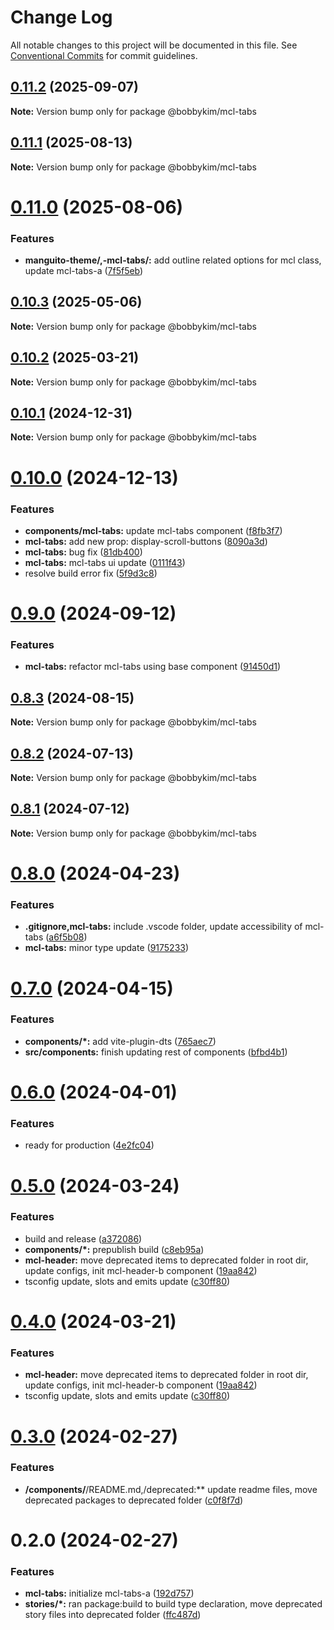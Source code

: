 # Change Log

All notable changes to this project will be documented in this file.
See [Conventional Commits](https://conventionalcommits.org) for commit guidelines.

## [0.11.2](https://github.com/bobbykim89/manguito-component-library/compare/@bobbykim/mcl-tabs@0.11.1...@bobbykim/mcl-tabs@0.11.2) (2025-09-07)

**Note:** Version bump only for package @bobbykim/mcl-tabs

## [0.11.1](https://github.com/bobbykim89/manguito-component-library/compare/@bobbykim/mcl-tabs@0.11.0...@bobbykim/mcl-tabs@0.11.1) (2025-08-13)

**Note:** Version bump only for package @bobbykim/mcl-tabs

# [0.11.0](https://github.com/bobbykim89/manguito-component-library/compare/@bobbykim/mcl-tabs@0.10.3...@bobbykim/mcl-tabs@0.11.0) (2025-08-06)

### Features

- **manguito-theme/,-mcl-tabs/:** add outline related options for mcl class, update mcl-tabs-a ([7f5f5eb](https://github.com/bobbykim89/manguito-component-library/commit/7f5f5eb32ea34105408ac6ce31c7bed690d99afb))

## [0.10.3](https://github.com/bobbykim89/manguito-component-library/compare/@bobbykim/mcl-tabs@0.10.2...@bobbykim/mcl-tabs@0.10.3) (2025-05-06)

**Note:** Version bump only for package @bobbykim/mcl-tabs

## [0.10.2](https://github.com/bobbykim89/manguito-component-library/compare/@bobbykim/mcl-tabs@0.10.1...@bobbykim/mcl-tabs@0.10.2) (2025-03-21)

**Note:** Version bump only for package @bobbykim/mcl-tabs

## [0.10.1](https://github.com/bobbykim89/manguito-component-library/compare/@bobbykim/mcl-tabs@0.10.0...@bobbykim/mcl-tabs@0.10.1) (2024-12-31)

**Note:** Version bump only for package @bobbykim/mcl-tabs

# [0.10.0](https://github.com/bobbykim89/manguito-component-library/compare/@bobbykim/mcl-tabs@0.9.0...@bobbykim/mcl-tabs@0.10.0) (2024-12-13)

### Features

- **components/mcl-tabs:** update mcl-tabs component ([f8fb3f7](https://github.com/bobbykim89/manguito-component-library/commit/f8fb3f79efd19e9d9acf1aa3bbac71fca552fc03))
- **mcl-tabs:** add new prop: display-scroll-buttons ([8090a3d](https://github.com/bobbykim89/manguito-component-library/commit/8090a3d67401eda69e0ad18bf3e5fca14b38bd75))
- **mcl-tabs:** bug fix ([81db400](https://github.com/bobbykim89/manguito-component-library/commit/81db4001d5e99e57d1c3cd0cf5026fd69f73923e))
- **mcl-tabs:** mcl-tabs ui update ([0111f43](https://github.com/bobbykim89/manguito-component-library/commit/0111f43dfbea0865fc3037ca36e58d91a717376d))
- resolve build error fix ([5f9d3c8](https://github.com/bobbykim89/manguito-component-library/commit/5f9d3c83bb82404ff09795e847e62e2a6c49df27))

# [0.9.0](https://github.com/bobbykim89/manguito-component-library/compare/@bobbykim/mcl-tabs@0.8.3...@bobbykim/mcl-tabs@0.9.0) (2024-09-12)

### Features

- **mcl-tabs:** refactor mcl-tabs using base component ([91450d1](https://github.com/bobbykim89/manguito-component-library/commit/91450d11141f389a3ad0a178656cb5a64f0c2fb1))

## [0.8.3](https://github.com/bobbykim89/manguito-component-library/compare/@bobbykim/mcl-tabs@0.8.2...@bobbykim/mcl-tabs@0.8.3) (2024-08-15)

**Note:** Version bump only for package @bobbykim/mcl-tabs

## [0.8.2](https://github.com/bobbykim89/manguito-component-library/compare/@bobbykim/mcl-tabs@0.8.1...@bobbykim/mcl-tabs@0.8.2) (2024-07-13)

**Note:** Version bump only for package @bobbykim/mcl-tabs

## [0.8.1](https://github.com/bobbykim89/manguito-component-library/compare/@bobbykim/mcl-tabs@0.8.0...@bobbykim/mcl-tabs@0.8.1) (2024-07-12)

**Note:** Version bump only for package @bobbykim/mcl-tabs

# [0.8.0](https://github.com/bobbykim89/manguito-component-library/compare/@bobbykim/mcl-tabs@0.7.0...@bobbykim/mcl-tabs@0.8.0) (2024-04-23)

### Features

- **.gitignore,mcl-tabs:** include .vscode folder, update accessibility of mcl-tabs ([a6f5b08](https://github.com/bobbykim89/manguito-component-library/commit/a6f5b08c1b5d0119e1e5f99232f5b3989c539459))
- **mcl-tabs:** minor type update ([9175233](https://github.com/bobbykim89/manguito-component-library/commit/9175233e50287661daa7c8e2faba27a37123235d))

# [0.7.0](https://github.com/bobbykim89/manguito-component-library/compare/@bobbykim/mcl-tabs@0.6.0...@bobbykim/mcl-tabs@0.7.0) (2024-04-15)

### Features

- **components/\*:** add vite-plugin-dts ([765aec7](https://github.com/bobbykim89/manguito-component-library/commit/765aec738227b68b8483f8b3e02d1bd191b90f20))
- **src/components:** finish updating rest of components ([bfbd4b1](https://github.com/bobbykim89/manguito-component-library/commit/bfbd4b15dcae4a244de1ac15836fa74870d20818))

# [0.6.0](https://github.com/bobbykim89/manguito-component-library/compare/@bobbykim/mcl-tabs@0.5.0...@bobbykim/mcl-tabs@0.6.0) (2024-04-01)

### Features

- ready for production ([4e2fc04](https://github.com/bobbykim89/manguito-component-library/commit/4e2fc048edd67791b4e917e0a764f301d4c610cb))

# [0.5.0](https://github.com/bobbykim89/manguito-component-library/compare/@bobbykim/mcl-tabs@0.3.0...@bobbykim/mcl-tabs@0.5.0) (2024-03-24)

### Features

- build and release ([a372086](https://github.com/bobbykim89/manguito-component-library/commit/a3720861fb40dd6ec1d0e3dda1f06e2479967432))
- **components/\*:** prepublish build ([c8eb95a](https://github.com/bobbykim89/manguito-component-library/commit/c8eb95a0ede6727bf183d2e9ad634ae64af1411d))
- **mcl-header:** move deprecated items to deprecated folder in root dir, update configs, init mcl-header-b component ([19aa842](https://github.com/bobbykim89/manguito-component-library/commit/19aa842faa7f1594f7be030b97d5093014efe7cb))
- tsconfig update, slots and emits update ([c30ff80](https://github.com/bobbykim89/manguito-component-library/commit/c30ff804c961d205ac097e20cd51285a15ca8966))

# [0.4.0](https://github.com/bobbykim89/manguito-component-library/compare/@bobbykim/mcl-tabs@0.3.0...@bobbykim/mcl-tabs@0.4.0) (2024-03-21)

### Features

- **mcl-header:** move deprecated items to deprecated folder in root dir, update configs, init mcl-header-b component ([19aa842](https://github.com/bobbykim89/manguito-component-library/commit/19aa842faa7f1594f7be030b97d5093014efe7cb))
- tsconfig update, slots and emits update ([c30ff80](https://github.com/bobbykim89/manguito-component-library/commit/c30ff804c961d205ac097e20cd51285a15ca8966))

# [0.3.0](https://github.com/bobbykim89/manguito-component-library/compare/@bobbykim/mcl-tabs@0.2.0...@bobbykim/mcl-tabs@0.3.0) (2024-02-27)

### Features

- **/components/**/README.md,/deprecated:\*\* update readme files, move deprecated packages to deprecated folder ([c0f8f7d](https://github.com/bobbykim89/manguito-component-library/commit/c0f8f7df158b8fcd99b4e3d191e02e3c8a9c144d))

# 0.2.0 (2024-02-27)

### Features

- **mcl-tabs:** initialize mcl-tabs-a ([192d757](https://github.com/bobbykim89/manguito-component-library/commit/192d757c406b63214b01669cd3366f038093b63b))
- **stories/\*:** ran package:build to build type declaration, move deprecated story files into deprecated folder ([ffc487d](https://github.com/bobbykim89/manguito-component-library/commit/ffc487dbcc093be7a3ccfeae98c5e10e8372a0e3))
